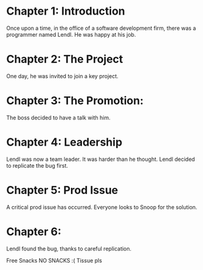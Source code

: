 # Chapter 1: Introduction

Once upon a time, in the office of a software development firm,
there was a programmer named Lendl.
He was happy at his job.

# Chapter 2: The Project

One day, he was invited to join a key project.

# Chapter 3: The Promotion:

The boss decided to have a talk with him.

# Chapter 4: Leadership

Lendl was now a team leader. It was harder than he thought. Lendl
decided to replicate the bug first.

# Chapter 5: Prod Issue

A critical prod issue has occurred. Everyone looks to Snoop for the solution.

# Chapter 6: 

Lendl found the bug, thanks to careful replication.

Free Snacks
NO SNACKS :(
Tissue pls

